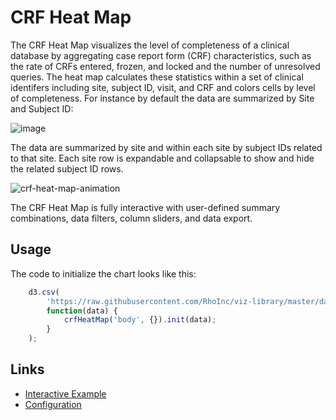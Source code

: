 # CRF Heat Map
The CRF Heat Map visualizes the level of completeness of a clinical database by aggregating case report form (CRF) characteristics, such as the rate of CRFs entered, frozen, and locked and the number of unresolved queries.
The heat map calculates these statistics within a set of clinical identifers including site, subject ID, visit, and CRF and colors cells by level of completeness.
For instance by default the data are summarized by Site and Subject ID:

![image](https://user-images.githubusercontent.com/5428548/43221882-48b9d23a-901c-11e8-9332-e0bc11984fd5.png)

The data are summarized by site and within each site by subject IDs related to that site.
Each site row is expandable and collapsable to show and hide the related subject ID rows.

![crf-heat-map-animation](https://user-images.githubusercontent.com/5428548/43276664-74a82376-90d3-11e8-8f5a-c11e7e5a94d9.gif)

The CRF Heat Map is fully interactive with user-defined summary combinations, data filters, column sliders, and data export.

## Usage
The code to initialize the chart looks like this:

```javascript
    d3.csv(
        'https://raw.githubusercontent.com/RhoInc/viz-library/master/data/dataCleaning/dmc_DataPage.csv',
        function(data) {
            crfHeatMap('body', {}).init(data);
        }
    );
```

## Links
- [Interactive Example](http://rhoinc.github.io/crf-heat-map/test-page/)
- [Configuration](https://github.com/RhoInc/crf-heat-map/wiki/Configuration)
